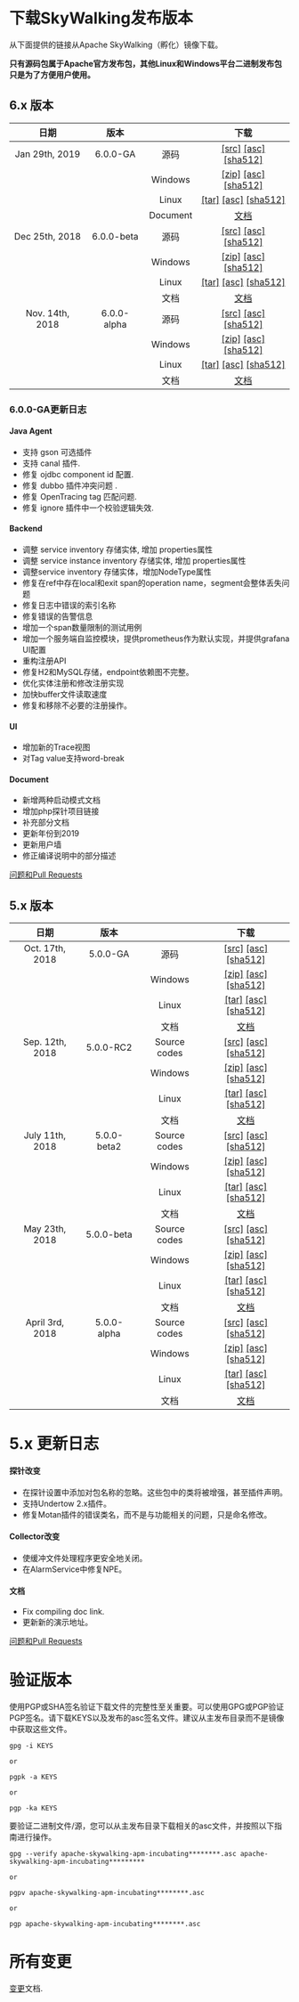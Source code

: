# 下载SkyWalking发布版本
从下面提供的链接从Apache SkyWalking（孵化）镜像下载。

**只有源码包属于Apache官方发布包，其他Linux和Windows平台二进制发布包只是为了方便用户使用。**

## 6.x 版本
| 日期 | 版本| | 下载 |
|:---:|:--:|:--:|:--:|
| Jan 29th, 2019 | 6.0.0-GA | 源码| [[src]](http://www.apache.org/dyn/closer.cgi/incubator/skywalking/6.0.0-GA/apache-skywalking-apm-incubating-6.0.0-GA-src.tgz) [[asc]](https://www.apache.org/dist/incubator/skywalking/6.0.0-GA/apache-skywalking-apm-incubating-6.0.0-GA-src.tgz.asc) [[sha512]](https://www.apache.org/dist/incubator/skywalking/6.0.0-GA/apache-skywalking-apm-incubating-6.0.0-GA-src.tgz.sha512)|
| | | Windows| [[zip]](http://www.apache.org/dyn/closer.cgi/incubator/skywalking/6.0.0-GA/apache-skywalking-apm-incubating-6.0.0-GA.zip) [[asc]](https://www.apache.org/dist/incubator/skywalking/6.0.0-GA/apache-skywalking-apm-incubating-6.0.0-GA.zip.asc) [[sha512]](https://www.apache.org/dist/incubator/skywalking/6.0.0-GA/apache-skywalking-apm-incubating-6.0.0-GA.zip.sha512)|
| | | Linux | [[tar]](http://www.apache.org/dyn/closer.cgi/incubator/skywalking/6.0.0-GA/apache-skywalking-apm-incubating-6.0.0-GA.tar.gz) [[asc]](https://www.apache.org/dist/incubator/skywalking/6.0.0-GA/apache-skywalking-apm-incubating-6.0.0-GA.tar.gz.asc) [[sha512]](https://www.apache.org/dist/incubator/skywalking/6.0.0-GA/apache-skywalking-apm-incubating-6.0.0-GA.tar.gz.sha512)|
| | | Document| [文档](https://github.com/apache/incubator-skywalking/blob/v6.0.0-GA/docs/README.md) |
| Dec 25th, 2018 | 6.0.0-beta | 源码| [[src]](http://www.apache.org/dyn/closer.cgi/incubator/skywalking/6.0.0-beta/apache-skywalking-apm-incubating-6.0.0-beta-src.tgz) [[asc]](https://www.apache.org/dist/incubator/skywalking/6.0.0-beta/apache-skywalking-apm-incubating-6.0.0-beta-src.tgz.asc) [[sha512]](https://www.apache.org/dist/incubator/skywalking/6.0.0-beta/apache-skywalking-apm-incubating-6.0.0-beta-src.tgz.sha512)|
| | | Windows| [[zip]](http://www.apache.org/dyn/closer.cgi/incubator/skywalking/6.0.0-beta/apache-skywalking-apm-incubating-6.0.0-beta.zip) [[asc]](https://www.apache.org/dist/incubator/skywalking/6.0.0-beta/apache-skywalking-apm-incubating-6.0.0-beta.zip.asc) [[sha512]](https://www.apache.org/dist/incubator/skywalking/6.0.0-beta/apache-skywalking-apm-incubating-6.0.0-beta.zip.sha512)|
| | | Linux | [[tar]](http://www.apache.org/dyn/closer.cgi/incubator/skywalking/6.0.0-beta/apache-skywalking-apm-incubating-6.0.0-beta.tar.gz) [[asc]](https://www.apache.org/dist/incubator/skywalking/6.0.0-beta/apache-skywalking-apm-incubating-6.0.0-beta.zip.asc) [[sha512]](https://www.apache.org/dist/incubator/skywalking/6.0.0-beta/apache-skywalking-apm-incubating-6.0.0-beta.zip.sha512)|
| | | 文档| [文档](https://github.com/apache/incubator-skywalking/blob/v6.0.0-beta/docs/README.md) |
| Nov. 14th, 2018 | 6.0.0-alpha | 源码| [[src]](http://www.apache.org/dyn/closer.cgi/incubator/skywalking/6.0.0-alpha/apache-skywalking-apm-incubating-6.0.0-alpha-src.tgz) [[asc]](https://www.apache.org/dist/incubator/skywalking/6.0.0-alpha/apache-skywalking-apm-incubating-6.0.0-alpha-src.tgz.asc) [[sha512]](https://www.apache.org/dist/incubator/skywalking/6.0.0-alpha/apache-skywalking-apm-incubating-6.0.0-alpha-src.tgz.sha512)|
| | | Windows| [[zip]](http://www.apache.org/dyn/closer.cgi/incubator/skywalking/6.0.0-alpha/apache-skywalking-apm-incubating-6.0.0-alpha.zip) [[asc]](https://www.apache.org/dist/incubator/skywalking/6.0.0-alpha/apache-skywalking-apm-incubating-6.0.0-alpha.zip.asc) [[sha512]](https://www.apache.org/dist/incubator/skywalking/6.0.0-alpha/apache-skywalking-apm-incubating-6.0.0-alpha.zip.sha512)|
| | | Linux | [[tar]](http://www.apache.org/dyn/closer.cgi/incubator/skywalking/6.0.0-alpha/apache-skywalking-apm-incubating-6.0.0-alpha.tar.gz) [[asc]](https://www.apache.org/dist/incubator/skywalking/6.0.0-alpha/apache-skywalking-apm-incubating-6.0.0-alpha.zip.asc) [[sha512]](https://www.apache.org/dist/incubator/skywalking/6.0.0-alpha/apache-skywalking-apm-incubating-6.0.0-alpha.zip.sha512)|
| | | 文档| [文档](https://github.com/apache/incubator-skywalking/blob/v6.0.0-alpha/docs/README.md) |

### 6.0.0-GA更新日志

#### Java Agent
- 支持 gson 可选插件
- 支持 canal 插件.
- 修复 ojdbc component id 配置.
- 修复 dubbo 插件冲突问题 .
- 修复 OpenTracing tag 匹配问题.
- 修复 ignore 插件中一个校验逻辑失效.

#### Backend
- 调整 service inventory 存储实体, 增加 properties属性
- 调整 service instance inventory 存储实体, 增加 properties属性
- 调整service inventory 存储实体，增加NodeType属性
- 修复在ref中存在local和exit span的operation name，segment会整体丢失问题
- 修复日志中错误的索引名称
- 修复错误的告警信息
- 增加一个span数量限制的测试用例
- 增加一个服务端自监控模块，提供prometheus作为默认实现，并提供grafana UI配置
- 重构注册API
- 修复H2和MySQL存储，endpoint依赖图不完整。
- 优化实体注册和修改注册实现
- 加快buffer文件读取速度
- 修复和移除不必要的注册操作。

#### UI
- 增加新的Trace视图
- 对Tag value支持word-break

#### Document
- 新增两种启动模式文档
- 增加php探针项目链接
- 补充部分文档
- 更新年份到2019
- 更新用户墙
- 修正编译说明中的部分描述

[问题和Pull Requests](https://github.com/apache/incubator-skywalking/milestone/30?closed=1)

## 5.x 版本
| 日期 | 版本| | 下载 |
|:---:|:--:|:--:|:--:|
| Oct. 17th, 2018 | 5.0.0-GA | 源码| [[src]](http://www.apache.org/dyn/closer.cgi/incubator/skywalking/5.0.0-GA/apache-skywalking-apm-incubating-5.0.0-GA-src.tgz) [[asc]](https://www.apache.org/dist/incubator/skywalking/5.0.0-GA/apache-skywalking-apm-incubating-5.0.0-GA-src.tgz.asc) [[sha512]](https://www.apache.org/dist/incubator/skywalking/5.0.0-GA/apache-skywalking-apm-incubating-5.0.0-GA-src.tgz.sha512) |
| | | Windows| [[zip]](http://www.apache.org/dyn/closer.cgi/incubator/skywalking/5.0.0-GA/apache-skywalking-apm-incubating-5.0.0-GA.zip) [[asc]](https://www.apache.org/dist/incubator/skywalking/5.0.0-GA/apache-skywalking-apm-incubating-5.0.0-GA.tar.gz.asc) [[sha512]](https://www.apache.org/dist/incubator/skywalking/5.0.0-GA/apache-skywalking-apm-incubating-5.0.0-GA.tar.gz.sha512)|
| | | Linux | [[tar]](http://www.apache.org/dyn/closer.cgi/incubator/skywalking/5.0.0-GA/apache-skywalking-apm-incubating-5.0.0-GA.tar.gz) [[asc]](https://www.apache.org/dist/incubator/skywalking/5.0.0-GA/apache-skywalking-apm-incubating-5.0.0-GA.zip.asc) [[sha512]](https://www.apache.org/dist/incubator/skywalking/5.0.0-GA/apache-skywalking-apm-incubating-5.0.0-GA.zip.sha512)|
| | | 文档 | [文档](https://github.com/apache/incubator-skywalking/blob/v5.0.0-GA/docs/README.md)|
| Sep. 12th, 2018 |5.0.0-RC2 | Source codes | [[src]](http://www.apache.org/dyn/closer.cgi/incubator/skywalking/5.0.0-RC2/apache-skywalking-apm-incubating-5.0.0-RC2-src.tgz) [[asc]](https://www.apache.org/dist/incubator/skywalking/5.0.0-RC2/apache-skywalking-apm-incubating-5.0.0-RC2-src.tgz.asc) [[sha512]](https://www.apache.org/dist/incubator/skywalking/5.0.0-RC2/apache-skywalking-apm-incubating-5.0.0-RC2-src.tgz.sha512) |
| | | Windows| [[zip]](http://www.apache.org/dyn/closer.cgi/incubator/skywalking/5.0.0-RC2/apache-skywalking-apm-incubating-5.0.0-RC2.zip) [[asc]](https://www.apache.org/dist/incubator/skywalking/5.0.0-RC2/apache-skywalking-apm-incubating-5.0.0-RC2.tar.gz.asc) [[sha512]](https://www.apache.org/dist/incubator/skywalking/5.0.0-RC2/apache-skywalking-apm-incubating-5.0.0-RC2.tar.gz.sha512) |
| | | Linux | [[tar]](http://www.apache.org/dyn/closer.cgi/incubator/skywalking/5.0.0-RC2/apache-skywalking-apm-incubating-5.0.0-RC2.tar.gz) [[asc]](https://www.apache.org/dist/incubator/skywalking/5.0.0-RC2/apache-skywalking-apm-incubating-5.0.0-RC2.zip.asc) [[sha512]](https://www.apache.org/dist/incubator/skywalking/5.0.0-RC2/apache-skywalking-apm-incubating-5.0.0-RC2.zip.sha512) |
| | | 文档 | [文档](https://github.com/apache/incubator-skywalking/blob/v5.0.0-RC2/docs/README.md) |
| July 11th, 2018 |5.0.0-beta2 | Source codes | [[src]](http://www.apache.org/dyn/closer.cgi/incubator/skywalking/5.0.0-beta2/apache-skywalking-apm-incubating-5.0.0-beta2-src.tgz) [[asc]](https://www.apache.org/dist/incubator/skywalking/5.0.0-beta2/apache-skywalking-apm-incubating-5.0.0-beta2-src.tgz.asc) [[sha512]](https://www.apache.org/dist/incubator/skywalking/5.0.0-beta2/apache-skywalking-apm-incubating-5.0.0-beta2-src.tgz.sha512)|
| | | Windows | [[zip]](http://www.apache.org/dyn/closer.cgi/incubator/skywalking/5.0.0-beta2/apache-skywalking-apm-incubating-5.0.0-beta2.zip) [[asc]](https://www.apache.org/dist/incubator/skywalking/5.0.0-beta2/apache-skywalking-apm-incubating-5.0.0-beta2.tar.gz.asc) [[sha512]](https://www.apache.org/dist/incubator/skywalking/5.0.0-beta2/apache-skywalking-apm-incubating-5.0.0-beta2.tar.gz.sha512) |
| | | Linux | [[tar]](http://www.apache.org/dyn/closer.cgi/incubator/skywalking/5.0.0-beta2/apache-skywalking-apm-incubating-5.0.0-beta2.tar.gz) [[asc]](https://www.apache.org/dist/incubator/skywalking/5.0.0-beta2/apache-skywalking-apm-incubating-5.0.0-beta2.zip.asc) [[sha512]](https://www.apache.org/dist/incubator/skywalking/5.0.0-beta2/apache-skywalking-apm-incubating-5.0.0-beta2.zip.sha512)|
| | | 文档 | [文档](https://github.com/apache/incubator-skywalking/blob/v5.0.0-beta2/docs/README.md) |
| May 23th, 2018 |5.0.0-beta | Source codes |[[src]](http://www.apache.org/dyn/closer.cgi/incubator/skywalking/5.0.0-beta/apache-skywalking-apm-incubating-5.0.0-beta-src.tgz) [[asc]](https://www.apache.org/dist/incubator/skywalking/5.0.0-beta/apache-skywalking-apm-incubating-5.0.0-beta-src.tgz.asc) [[sha512]](https://www.apache.org/dist/incubator/skywalking/5.0.0-beta/apache-skywalking-apm-incubating-5.0.0-beta-src.tgz.sha512)|
| | | Windows | [[zip]](http://www.apache.org/dyn/closer.cgi/incubator/skywalking/5.0.0-beta/apache-skywalking-apm-incubating-5.0.0-beta.zip) [[asc]](https://www.apache.org/dist/incubator/skywalking/5.0.0-beta/apache-skywalking-apm-incubating-5.0.0-beta.tar.gz.asc) [[sha512]](https://www.apache.org/dist/incubator/skywalking/5.0.0-beta/apache-skywalking-apm-incubating-5.0.0-beta.tar.gz.sha512)|
| | | Linux | [[tar]](http://www.apache.org/dyn/closer.cgi/incubator/skywalking/5.0.0-beta/apache-skywalking-apm-incubating-5.0.0-beta.tar.gz) [[asc]](https://www.apache.org/dist/incubator/skywalking/5.0.0-beta/apache-skywalking-apm-incubating-5.0.0-beta.zip.asc) [[sha512]](https://www.apache.org/dist/incubator/skywalking/5.0.0-beta/apache-skywalking-apm-incubating-5.0.0-beta.zip.sha512) |
| | | 文档 | [文档](https://github.com/apache/incubator-skywalking/blob/v5.0.0-beta/docs/README.md) |
| April 3rd, 2018 |5.0.0-alpha | Source codes |[[src]](http://www.apache.org/dyn/closer.cgi/incubator/skywalking/5.0.0-alpha/apache-skywalking-apm-incubating-5.0.0-alpha-src.tgz) [[asc]](https://www.apache.org/dist/incubator/skywalking/5.0.0-alpha/apache-skywalking-apm-incubating-5.0.0-alpha-src.tgz.asc) [[sha512]](https://www.apache.org/dist/incubator/skywalking/5.0.0-alpha/apache-skywalking-apm-incubating-5.0.0-alpha-src.tgz.sha512)|
| | | Windows | [[zip]](http://www.apache.org/dyn/closer.cgi/incubator/skywalking/5.0.0-alpha/apache-skywalking-apm-incubating-5.0.0-alpha.zip) [[asc]](https://www.apache.org/dist/incubator/skywalking/5.0.0-alpha/apache-skywalking-apm-incubating-5.0.0-alpha.tar.gz.asc) [[sha512]](https://www.apache.org/dist/incubator/skywalking/5.0.0-alpha/apache-skywalking-apm-incubating-5.0.0-alpha.tar.gz.sha512)|
| | | Linux | [[tar]](http://www.apache.org/dyn/closer.cgi/incubator/skywalking/5.0.0-alpha/apache-skywalking-apm-incubating-5.0.0-alpha.tar.gz) [[asc]](https://www.apache.org/dist/incubator/skywalking/5.0.0-alpha/apache-skywalking-apm-incubating-5.0.0-alpha.zip.asc) [[sha512]](https://www.apache.org/dist/incubator/skywalking/5.0.0-alpha/apache-skywalking-apm-incubating-5.0.0-alpha.zip.sha512)|
| | | 文档 | [文档](https://github.com/apache/incubator-skywalking/blob/v5.0.0-alpha/docs/README.md) |

# 5.x 更新日志

#### 探针改变
  - 在探针设置中添加对包名称的忽略。这些包中的类将被增强，甚至插件声明。
  - 支持Undertow 2.x插件。
  - 修复Motan插件的错误类名，而不是与功能相关的问题，只是命名修改。

#### Collector改变
  - 使缓冲文件处理程序更安全地关闭。
  - 在AlarmService中修复NPE。

#### 文档
  - Fix compiling doc link.
  - 更新新的演示地址。

[问题和Pull Requests](https://github.com/apache/incubator-skywalking/milestone/27?closed=1)

# 验证版本
使用PGP或SHA签名验证下载文件的完整性至关重要。可以使用GPG或PGP验证PGP签名。请下载KEYS以及发布的asc签名文件。建议从主发布目录而不是镜像中获取这些文件。

```
gpg -i KEYS

or

pgpk -a KEYS

or

pgp -ka KEYS
```

要验证二进制文件/源，您可以从主发布目录下载相关的asc文件，并按照以下指南进行操作。

```
gpg --verify apache-skywalking-apm-incubating********.asc apache-skywalking-apm-incubating*********

or

pgpv apache-skywalking-apm-incubating********.asc

or

pgp apache-skywalking-apm-incubating********.asc
```

# 所有变更
[变更](https://github.com/apache/incubator-skywalking/blob/master/CHANGES.md)文档.
